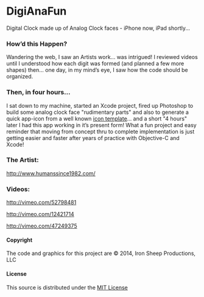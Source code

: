 # DigiAnaFun

Digital Clock made up of Analog Clock faces - iPhone now, iPad
shortly...

### How’d this Happen?

Wandering the web, I saw an Artists work… was intrigued! I reviewed
videos until I understood how each digit was formed (and planned a few
more shapes) then… one day, in my mind’s eye, I saw how the code should
be organized.

### Then, in four hours...

I sat down to my machine, started an Xcode project, fired up Photoshop
to build some analog clock face "rudimentary parts" and also to generate
a quick app-icon from a well known [icon template][]… and a short "4
hours" later I had this app working in it’s present form! What a fun
project and easy reminder that moving from concept thru to complete
implementation is just getting easier and faster after years of practice
with Objective-C and Xcode!

### The Artist:

<http://www.humanssince1982.com/>

### Videos:

<http://vimeo.com/52798481>

<http://vimeo.com/12421714>

<http://vimeo.com/47249375>

#### Copyright

The code and graphics for this project are © 2014, Iron Sheep
Productions, LLC

#### License

This source is distributed under the [MIT License][]

  [icon template]: http://appicontemplate.com/
  [MIT License]: https://github.com/ironsheep/DigiAnaFun/blob/master/LICENSE
